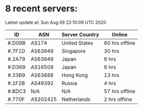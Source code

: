 # 8 recent servers:

Latest update at: Sun Aug 09 22:10:09 UTC 2020

| ID | ASN | Server Country | Online |
| -- | --- | -------------- | ------ |
| #.D09B | AS174 | United States | 60 hrs offline |
| #.7F1D | AS63949 | Singapore | 30 hrs |
| #.2A79 | AS63949 | Japan | 6 hrs |
| #.D369 | AS16509 | Japan | 6 hrs |
| #.33B9 | AS63888 | Hong Kong | 13 hrs |
| #.1F2B | AS49392 | Russia | 4 hrs |
| #.BDC3 | N/A | N/A | 57 hrs offline |
| #.770F | AS202425 | Netherlands | 2 hrs offline |

